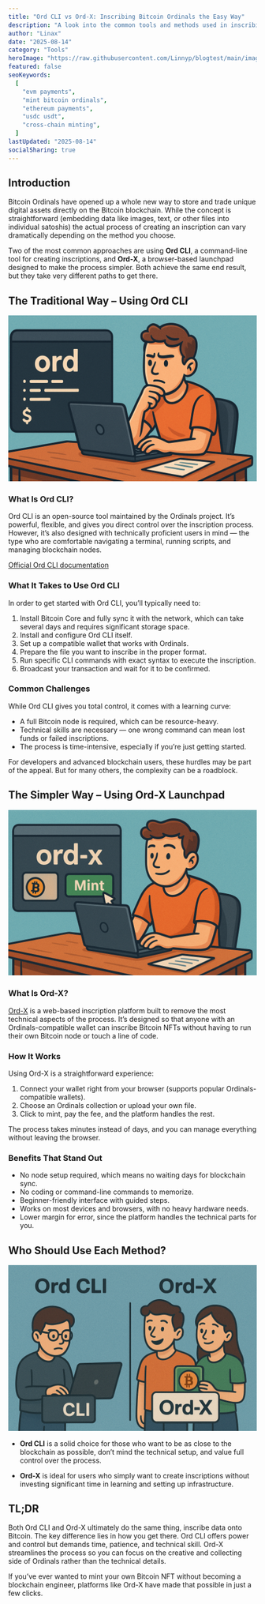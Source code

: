 ```yaml
---
title: "Ord CLI vs Ord-X: Inscribing Bitcoin Ordinals the Easy Way"
description: "A look into the common tools and methods used in inscribing Ordinals."
author: "Linax"
date: "2025-08-14"
category: "Tools"
heroImage: "https://raw.githubusercontent.com/Linnyp/blogtest/main/images/heroes/ordvsordx.png"
featured: false
seoKeywords:
  [
    "evm payments",
    "mint bitcoin ordinals",
    "ethereum payments",
    "usdc usdt",
    "cross-chain minting",
  ]
lastUpdated: "2025-08-14"
socialSharing: true
---
```


## Introduction

Bitcoin Ordinals have opened up a whole new way to store and trade unique digital assets directly on the Bitcoin blockchain. While the concept is straightforward (embedding data like images, text, or other files into individual satoshis) the actual process of creating an inscription can vary dramatically depending on the method you choose.

Two of the most common approaches are using **Ord CLI**, a command-line tool for creating inscriptions, and **Ord-X**, a browser-based launchpad designed to make the process simpler. Both achieve the same end result, but they take very different paths to get there.

## The Traditional Way – Using Ord CLI

![man in front of computer with Ord Cli|style:full-width](https://raw.githubusercontent.com/Linnyp/blogtest/main/images/article/ordhard.png)

### What Is Ord CLI?

Ord CLI is an open-source tool maintained by the Ordinals project. It’s powerful, flexible, and gives you direct control over the inscription process. However, it’s also designed with technically proficient users in mind — the type who are comfortable navigating a terminal, running scripts, and managing blockchain nodes.

[Official Ord CLI documentation](https://docs.ordinals.com/)

### What It Takes to Use Ord CLI

In order to get started with Ord CLI, you’ll typically need to:

1. Install Bitcoin Core and fully sync it with the network, which can take several days and requires significant storage space.
2. Install and configure Ord CLI itself.
3. Set up a compatible wallet that works with Ordinals.
4. Prepare the file you want to inscribe in the proper format.
5. Run specific CLI commands with exact syntax to execute the inscription.
6. Broadcast your transaction and wait for it to be confirmed.

### Common Challenges

While Ord CLI gives you total control, it comes with a learning curve:

- A full Bitcoin node is required, which can be resource-heavy.
- Technical skills are necessary — one wrong command can mean lost funds or failed inscriptions.
- The process is time-intensive, especially if you’re just getting started.

For developers and advanced blockchain users, these hurdles may be part of the appeal. But for many others, the complexity can be a roadblock.

## The Simpler Way – Using Ord-X Launchpad

![man in front of computer with Ord-x platform|style:full-width](https://raw.githubusercontent.com/Linnyp/blogtest/main/images/article/ordxeasy.png)

### What Is Ord-X?

[Ord-X](http://ord-x.com) is a web-based inscription platform built to remove the most technical aspects of the process. It’s designed so that anyone with an Ordinals-compatible wallet can inscribe Bitcoin NFTs without having to run their own Bitcoin node or touch a line of code.

### How It Works

Using Ord-X is a straightforward experience:

1. Connect your wallet right from your browser (supports popular Ordinals-compatible wallets).
2. Choose an Ordinals collection or upload your own file.
3. Click to mint, pay the fee, and the platform handles the rest.

The process takes minutes instead of days, and you can manage everything without leaving the browser.

### Benefits That Stand Out

- No node setup required, which means no waiting days for blockchain sync.
- No coding or command-line commands to memorize.
- Beginner-friendly interface with guided steps.
- Works on most devices and browsers, with no heavy hardware needs.
- Lower margin for error, since the platform handles the technical parts for you.

## Who Should Use Each Method?

![person with computer on left, two people holding wallet on right|style:full-width](https://raw.githubusercontent.com/Linnyp/blogtest/main/images/article/ordvsordxtech.png)

- **Ord CLI** is a solid choice for those who want to be as close to the blockchain as possible, don’t mind the technical setup, and value full control over the process.

- **Ord-X** is ideal for users who simply want to create inscriptions without investing significant time in learning and setting up infrastructure.

## TL;DR

Both Ord CLI and Ord-X ultimately do the same thing, inscribe data onto Bitcoin. The key difference lies in how you get there. Ord CLI offers power and control but demands time, patience, and technical skill. Ord-X streamlines the process so you can focus on the creative and collecting side of Ordinals rather than the technical details.

If you’ve ever wanted to mint your own Bitcoin NFT without becoming a blockchain engineer, platforms like Ord-X have made that possible in just a few clicks.
